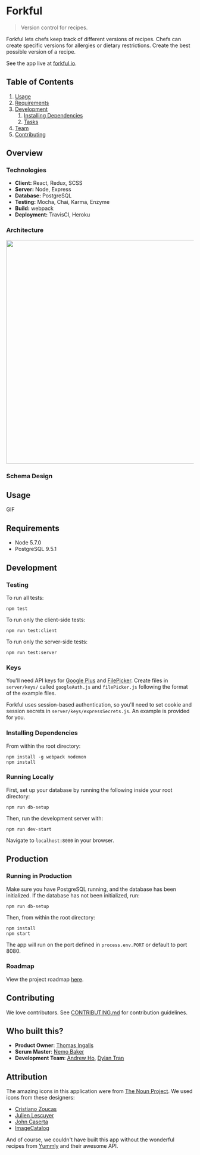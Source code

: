 # Forkful

> Version control for recipes.

Forkful lets chefs keep track of different versions of recipes.
Chefs can create specific versions for allergies or dietary restrictions.
Create the best possible version of a recipe.

See the app live at [forkful.io](www.forkful.io).

## Table of Contents

1. [Usage](#Usage)
1. [Requirements](#requirements)
1. [Development](#development)
    1. [Installing Dependencies](#installing-dependencies)
    1. [Tasks](#tasks)
1. [Team](#team)
1. [Contributing](#contributing)

## Overview
### Technologies
- __Client:__ React, Redux, SCSS
- __Server:__ Node, Express
- __Database:__ PostgreSQL
- __Testing:__ Mocha, Chai, Karma, Enzyme
- __Build:__ webpack
- __Deployment:__ TravisCI, Heroku

### Architecture
<img src="http://i.imgur.com/vymoBpZ.png" width="600px"/>

### Schema Design

## Usage

GIF

## Requirements

- Node 5.7.0
- PostgreSQL 9.5.1

## Development

### Testing

To run all tests:
```
npm test

```

To run only the client-side tests:
```
npm run test:client

```

To run only the server-side tests:
```
npm run test:server

```

### Keys

You'll need API keys for [Google Plus](https://developers.google.com/+/web/api/rest/oauth#acquiring-and-using-an-api-key) and [FilePicker](https://www.filestack.com/plans). Create files in `server/keys/` called `googleAuth.js` and `filePicker.js` following the format of the example files.

Forkful uses session-based authentication, so you'll need to set cookie and session secrets in `server/keys/expressSecrets.js`. An example is provided for you.

### Installing Dependencies

From within the root directory:

```
npm install -g webpack nodemon
npm install
```

### Running Locally

First, set up your database by running the following inside your root directory:

```
npm run db-setup
```
Then, run the development server with:

```
npm run dev-start
```

Navigate to `localhost:8080` in your browser.



## Production

### Running in Production

Make sure you have PostgreSQL running, and the database has been initialized.
If the database has not been initialized, run:

```
npm run db-setup
```

Then, from within the root directory:

```
npm install
npm start
```

The app will run on the port defined in `process.env.PORT` or default to port 8080.

### Roadmap

View the project roadmap [here](https://github.com/rompingstalactite/rompingstalactite/issues).


## Contributing

We love contributors. See [CONTRIBUTING.md](CONTRIBUTING.md) for contribution guidelines.

## Who built this?

  - __Product Owner__: [Thomas Ingalls](https://github.com/thomasingalls)
  - __Scrum Master__: [Nemo Baker](https://github.com/nemobaker)
  - __Development Team__: [Andrew Ho](https://github.com/andrewh0), [Dylan Tran](https://github.com/controtie)

## Attribution

The amazing icons in this application were from [The Noun Project](http://www.thenounproject.com).
We used icons from these designers:

- [Cristiano Zoucas](https://thenounproject.com/term/spaghetti-fork/305007/)
- [Julien Lescuyer](https://thenounproject.com/term/discover/151658/)
- [John Caserta](https://thenounproject.com/term/history/11223/)
- [ImageCatalog](https://thenounproject.com/term/fork/406101/)

And of course, we couldn't have built this app without the wonderful recipes from [Yummly](http://www.yummly.com) and their awesome API.
